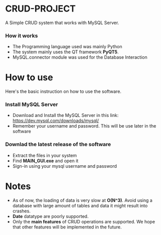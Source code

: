 # CRUD-PROJECT
A Simple CRUD system that works with MySQL Server.

### How it works
- The Programming language used was mainly Python
- The system mainly uses the QT framework **PyQT5**.
- MySQL.connector module was used for the Database Interaction

# How to use
Here's the basic instruction on how to use the software.

### Install MySQL Server
- Download and Install the MySQL Server in this link: https://dev.mysql.com/downloads/mysql/
- Remember your username and password. This will be use later in the software

### Downlad the latest release of the software
- Extract the files in your system
- Find **MAIN_GUI.exe** and open it
- Sign-in using your mysql username and password


# Notes
- As of now, the loading of data is very slow at **O(N^3)**. Avoid using a database with large amount of tables and data it might result into crashes.
- **Date** datatype are poorly supported.
- Only the **main features** of CRUD operations are supported. We hope that other features will be implemented in the future.
